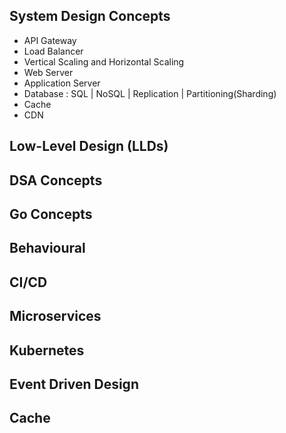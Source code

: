 ## System Design Concepts
  - API Gateway
  - Load Balancer
  - Vertical Scaling and Horizontal Scaling
  - Web Server
  - Application Server
  - Database : SQL | NoSQL | Replication | Partitioning(Sharding)
  - Cache
  - CDN

## Low-Level Design (LLDs)

## DSA Concepts

## Go Concepts

## Behavioural

## CI/CD

## Microservices

## Kubernetes

## Event Driven Design

## Cache
